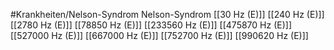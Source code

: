 #Krankheiten/Nelson-Syndrom
Nelson-Syndrom
[[30 Hz (E)]]
[[240 Hz (E)]]
[[2780 Hz (E)]]
[[78850 Hz (E)]]
[[233560 Hz (E)]]
[[475870 Hz (E)]]
[[527000 Hz (E)]]
[[667000 Hz (E)]]
[[752700 Hz (E)]]
[[990620 Hz (E)]]